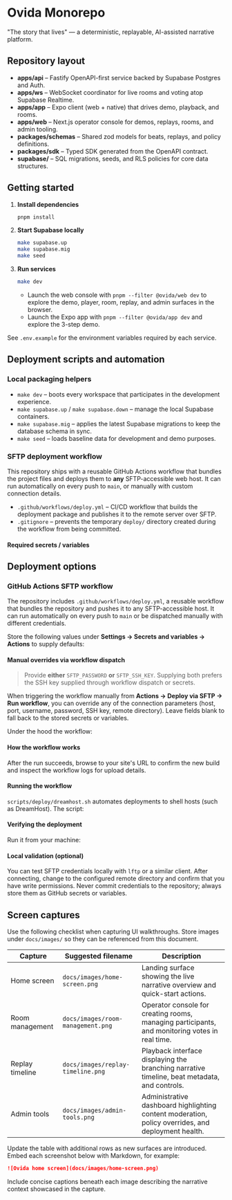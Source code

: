 # Ovida Monorepo

"The story that lives" — a deterministic, replayable, AI-assisted narrative platform.

## Repository layout

- **apps/api** – Fastify OpenAPI-first service backed by Supabase Postgres and Auth.
- **apps/ws** – WebSocket coordinator for live rooms and voting atop Supabase Realtime.
- **apps/app** – Expo client (web + native) that drives demo, playback, and rooms.
- **apps/web** – Next.js operator console for demos, replays, rooms, and admin tooling.
- **packages/schemas** – Shared zod models for beats, replays, and policy definitions.
- **packages/sdk** – Typed SDK generated from the OpenAPI contract.
- **supabase/** – SQL migrations, seeds, and RLS policies for core data structures.

## Getting started

1. **Install dependencies**

   ```bash
   pnpm install
   ```

2. **Start Supabase locally**

   ```bash
   make supabase.up
   make supabase.mig
   make seed
   ```

3. **Run services**

   ```bash
   make dev
   ```

   - Launch the web console with `pnpm --filter @ovida/web dev` to explore the demo, player, room, replay, and admin surfaces in the browser.
   - Launch the Expo app with `pnpm --filter @ovida/app dev` and explore the 3-step demo.

See `.env.example` for the environment variables required by each service.

## Deployment scripts and automation

### Local packaging helpers

- `make dev` – boots every workspace that participates in the development experience.
- `make supabase.up` / `make supabase.down` – manage the local Supabase containers.
- `make supabase.mig` – applies the latest Supabase migrations to keep the database schema in sync.
- `make seed` – loads baseline data for development and demo purposes.

### SFTP deployment workflow

This repository ships with a reusable GitHub Actions workflow that bundles the project files and deploys them to **any** SFTP-accessible web host. It can run automatically on every push to `main`, or manually with custom connection details.

- `.github/workflows/deploy.yml` – CI/CD workflow that builds the deployment package and publishes it to the remote server over SFTP.
- `.gitignore` – prevents the temporary `deploy/` directory created during the workflow from being committed.

#### Required secrets / variables

## Deployment options

### GitHub Actions SFTP workflow

The repository includes `.github/workflows/deploy.yml`, a reusable workflow that bundles the repository and pushes it to any SFTP-accessible host. It can run automatically on every push to `main` or be dispatched manually with different credentials.

Store the following values under **Settings → Secrets and variables → Actions** to supply defaults:

#### Manual overrides via workflow dispatch

> Provide **either** `SFTP_PASSWORD` **or** `SFTP_SSH_KEY`. Supplying both prefers the SSH key supplied through workflow dispatch or secrets.

When triggering the workflow manually from **Actions → Deploy via SFTP → Run workflow**, you can override any of the connection parameters (host, port, username, password, SSH key, remote directory). Leave fields blank to fall back to the stored secrets or variables.

Under the hood the workflow:

#### How the workflow works

After the run succeeds, browse to your site's URL to confirm the new build and inspect the workflow logs for upload details.

#### Running the workflow

`scripts/deploy/dreamhost.sh` automates deployments to shell hosts (such as DreamHost). The script:

#### Verifying the deployment

Run it from your machine:

#### Local validation (optional)

You can test SFTP credentials locally with `lftp` or a similar client. After connecting, change to the configured remote directory and confirm that you have write permissions. Never commit credentials to the repository; always store them as GitHub secrets or variables.

## Screen captures

Use the following checklist when capturing UI walkthroughs. Store images under `docs/images/` so they can be referenced from this document.

| Capture | Suggested filename | Description |
|---------|--------------------|-------------|
| Home screen | `docs/images/home-screen.png` | Landing surface showing the live narrative overview and quick-start actions. |
| Room management | `docs/images/room-management.png` | Operator console for creating rooms, managing participants, and monitoring votes in real time. |
| Replay timeline | `docs/images/replay-timeline.png` | Playback interface displaying the branching narrative timeline, beat metadata, and controls. |
| Admin tools | `docs/images/admin-tools.png` | Administrative dashboard highlighting content moderation, policy overrides, and deployment health. |

Update the table with additional rows as new surfaces are introduced. Embed each screenshot below with Markdown, for example:

```markdown
![Ovida home screen](docs/images/home-screen.png)
```

Include concise captions beneath each image describing the narrative context showcased in the capture.
